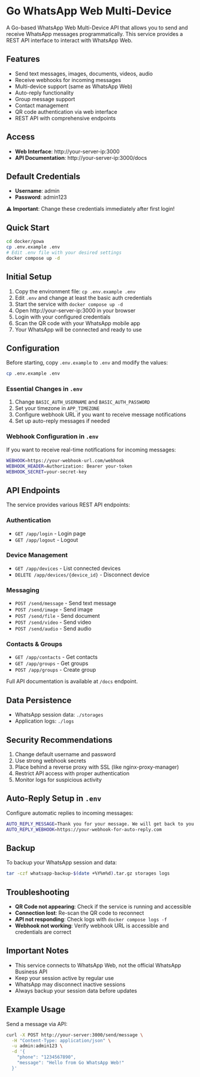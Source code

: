 # Go WhatsApp Web Multi-Device

A Go-based WhatsApp Web Multi-Device API that allows you to send and receive WhatsApp messages programmatically. This service provides a REST API interface to interact with WhatsApp Web.

## Features
- Send text messages, images, documents, videos, audio
- Receive webhooks for incoming messages
- Multi-device support (same as WhatsApp Web)
- Auto-reply functionality
- Group message support
- Contact management
- QR code authentication via web interface
- REST API with comprehensive endpoints

## Access
- **Web Interface**: http://your-server-ip:3000
- **API Documentation**: http://your-server-ip:3000/docs

## Default Credentials
- **Username**: admin
- **Password**: admin123

**⚠️ Important**: Change these credentials immediately after first login!

## Quick Start
```bash
cd docker/gowa
cp .env.example .env
# Edit .env file with your desired settings
docker compose up -d
```

## Initial Setup
1. Copy the environment file: `cp .env.example .env`
2. Edit `.env` and change at least the basic auth credentials
3. Start the service with `docker compose up -d`
4. Open http://your-server-ip:3000 in your browser
5. Login with your configured credentials
6. Scan the QR code with your WhatsApp mobile app
7. Your WhatsApp will be connected and ready to use

## Configuration
Before starting, copy `.env.example` to `.env` and modify the values:

```bash
cp .env.example .env
```

### Essential Changes in `.env`
1. Change `BASIC_AUTH_USERNAME` and `BASIC_AUTH_PASSWORD`
2. Set your timezone in `APP_TIMEZONE`
3. Configure webhook URL if you want to receive message notifications
4. Set up auto-reply messages if needed

### Webhook Configuration in `.env`
If you want to receive real-time notifications for incoming messages:
```bash
WEBHOOK=https://your-webhook-url.com/webhook
WEBHOOK_HEADER=Authorization: Bearer your-token
WEBHOOK_SECRET=your-secret-key
```

## API Endpoints
The service provides various REST API endpoints:

### Authentication
- `GET /app/login` - Login page
- `GET /app/logout` - Logout

### Device Management
- `GET /app/devices` - List connected devices
- `DELETE /app/devices/{device_id}` - Disconnect device

### Messaging
- `POST /send/message` - Send text message
- `POST /send/image` - Send image
- `POST /send/file` - Send document
- `POST /send/video` - Send video
- `POST /send/audio` - Send audio

### Contacts & Groups
- `GET /app/contacts` - Get contacts
- `GET /app/groups` - Get groups
- `POST /app/groups` - Create group

Full API documentation is available at `/docs` endpoint.

## Data Persistence
- WhatsApp session data: `./storages`
- Application logs: `./logs`

## Security Recommendations
1. Change default username and password
2. Use strong webhook secrets
3. Place behind a reverse proxy with SSL (like nginx-proxy-manager)
4. Restrict API access with proper authentication
5. Monitor logs for suspicious activity

## Auto-Reply Setup in `.env`
Configure automatic replies to incoming messages:
```bash
AUTO_REPLY_MESSAGE=Thank you for your message. We will get back to you soon!
AUTO_REPLY_WEBHOOK=https://your-webhook-for-auto-reply.com
```

## Backup
To backup your WhatsApp session and data:
```bash
tar -czf whatsapp-backup-$(date +%Y%m%d).tar.gz storages logs
```

## Troubleshooting
- **QR Code not appearing**: Check if the service is running and accessible
- **Connection lost**: Re-scan the QR code to reconnect
- **API not responding**: Check logs with `docker compose logs -f`
- **Webhook not working**: Verify webhook URL is accessible and credentials are correct

## Important Notes
- This service connects to WhatsApp Web, not the official WhatsApp Business API
- Keep your session active by regular use
- WhatsApp may disconnect inactive sessions
- Always backup your session data before updates

## Example Usage
Send a message via API:
```bash
curl -X POST http://your-server:3000/send/message \
  -H "Content-Type: application/json" \
  -u admin:admin123 \
  -d '{
    "phone": "1234567890",
    "message": "Hello from Go WhatsApp Web!"
  }'
```